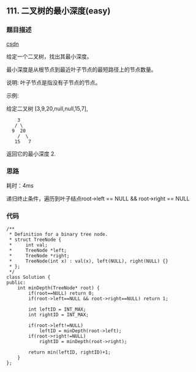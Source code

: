 ## 111. 二叉树的最小深度(easy)
### 题目描述
[csdn](https://blog.csdn.net/my_clear_mind/article/details/82262309)


给定一个二叉树，找出其最小深度。

最小深度是从根节点到最近叶子节点的最短路径上的节点数量。

说明: 叶子节点是指没有子节点的节点。

示例:

给定二叉树 [3,9,20,null,null,15,7],

	    3
	   / \
	  9  20
	    /  \
	   15   7
   
   
返回它的最小深度  2.

### 思路

耗时：4ms


递归终止条件，遍历到叶子结点root->left == NULL && root->right == NULL



### 代码
```
/**
 * Definition for a binary tree node.
 * struct TreeNode {
 *     int val;
 *     TreeNode *left;
 *     TreeNode *right;
 *     TreeNode(int x) : val(x), left(NULL), right(NULL) {}
 * };
 */
class Solution {
public:
    int minDepth(TreeNode* root) {
        if(root==NULL) return 0;
        if(root->left==NULL && root->right==NULL) return 1;
        
        int leftID = INT_MAX;
        int rightID = INT_MAX;
        
        if(root->left!=NULL)
            leftID = minDepth(root->left);
        if(root->right!=NULL)
            rightID = minDepth(root->right);
        
        return min(leftID, rightID)+1;
    }
};

```
